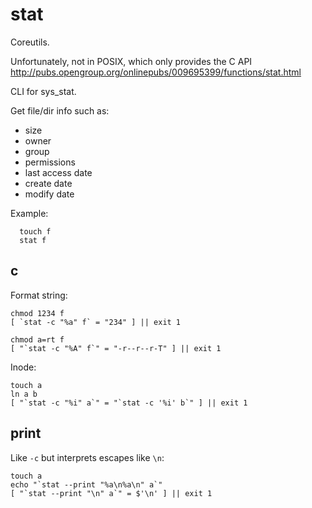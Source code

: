 # stat

Coreutils.

Unfortunately, not in POSIX, which only provides the C API <http://pubs.opengroup.org/onlinepubs/009695399/functions/stat.html>

CLI for sys_stat.

Get file/dir info such as:

- size
- owner
- group
- permissions
- last access date
- create date
- modify date

Example:

      touch f
      stat f

## c

Format string:

    chmod 1234 f
    [ `stat -c "%a" f` = "234" ] || exit 1

    chmod a=rt f
    [ "`stat -c "%A" f`" = "-r--r--r-T" ] || exit 1

Inode:

    touch a
    ln a b
    [ "`stat -c "%i" a`" = "`stat -c '%i' b`" ] || exit 1

## print

Like `-c` but interprets escapes like `\n`:

    touch a
    echo "`stat --print "%a\n%a\n" a`"
    [ "`stat --print "\n" a`" = $'\n' ] || exit 1
